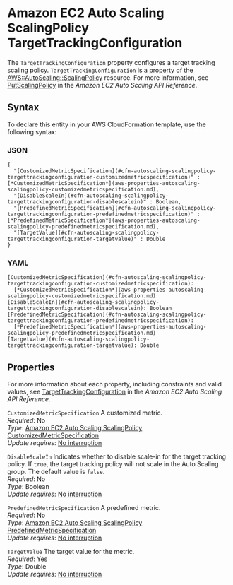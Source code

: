 # Amazon EC2 Auto Scaling ScalingPolicy TargetTrackingConfiguration<a name="aws-properties-autoscaling-scalingpolicy-targettrackingconfiguration"></a>

The `TargetTrackingConfiguration` property configures a target tracking scaling policy\. `TargetTrackingConfiguration` is a property of the [AWS::AutoScaling::ScalingPolicy](aws-properties-as-policy.md) resource\. For more information, see [PutScalingPolicy](https://docs.aws.amazon.com/autoscaling/ec2/APIReference/API_PutScalingPolicy.html) in the *Amazon EC2 Auto Scaling API Reference*\.

## Syntax<a name="aws-properties-autoscaling-scalingpolicy-targettrackingconfiguration-syntax"></a>

To declare this entity in your AWS CloudFormation template, use the following syntax:

### JSON<a name="aws-properties-autoscaling-scalingpolicy-targettrackingconfiguration-syntax.json"></a>

```
{
  "[CustomizedMetricSpecification](#cfn-autoscaling-scalingpolicy-targettrackingconfiguration-customizedmetricspecification)" : [*CustomizedMetricSpecification*](aws-properties-autoscaling-scalingpolicy-customizedmetricspecification.md),
  "[DisableScaleIn](#cfn-autoscaling-scalingpolicy-targettrackingconfiguration-disablescalein)" : Boolean,
  "[PredefinedMetricSpecification](#cfn-autoscaling-scalingpolicy-targettrackingconfiguration-predefinedmetricspecification)" : [*PredefinedMetricSpecification*](aws-properties-autoscaling-scalingpolicy-predefinedmetricspecification.md),
  "[TargetValue](#cfn-autoscaling-scalingpolicy-targettrackingconfiguration-targetvalue)" : Double
}
```

### YAML<a name="aws-properties-autoscaling-scalingpolicy-targettrackingconfiguration-syntax.yaml"></a>

```
[CustomizedMetricSpecification](#cfn-autoscaling-scalingpolicy-targettrackingconfiguration-customizedmetricspecification):
  [*CustomizedMetricSpecification*](aws-properties-autoscaling-scalingpolicy-customizedmetricspecification.md)
[DisableScaleIn](#cfn-autoscaling-scalingpolicy-targettrackingconfiguration-disablescalein): Boolean
[PredefinedMetricSpecification](#cfn-autoscaling-scalingpolicy-targettrackingconfiguration-predefinedmetricspecification):
  [*PredefinedMetricSpecification*](aws-properties-autoscaling-scalingpolicy-predefinedmetricspecification.md)
[TargetValue](#cfn-autoscaling-scalingpolicy-targettrackingconfiguration-targetvalue): Double
```

## Properties<a name="aws-properties-autoscaling-scalingpolicy-targettrackingconfiguration-properties"></a>

For more information about each property, including constraints and valid values, see [TargetTrackingConfiguration](https://docs.aws.amazon.com/autoscaling/ec2/APIReference/API_ScalingPolicy.html) in the *Amazon EC2 Auto Scaling API Reference*\.

`CustomizedMetricSpecification`  <a name="cfn-autoscaling-scalingpolicy-targettrackingconfiguration-customizedmetricspecification"></a>
A customized metric\.  
*Required*: No  
*Type*: [Amazon EC2 Auto Scaling ScalingPolicy CustomizedMetricSpecification](aws-properties-autoscaling-scalingpolicy-customizedmetricspecification.md)  
*Update requires*: [No interruption](using-cfn-updating-stacks-update-behaviors.md#update-no-interrupt)

`DisableScaleIn`  <a name="cfn-autoscaling-scalingpolicy-targettrackingconfiguration-disablescalein"></a>
Indicates whether to disable scale\-in for the target tracking policy\. If `true`, the target tracking policy will not scale in the Auto Scaling group\. The default value is `false`\.  
*Required*: No  
*Type*: Boolean  
*Update requires*: [No interruption](using-cfn-updating-stacks-update-behaviors.md#update-no-interrupt)

`PredefinedMetricSpecification`  <a name="cfn-autoscaling-scalingpolicy-targettrackingconfiguration-predefinedmetricspecification"></a>
A predefined metric\.  
*Required*: No  
*Type*: [Amazon EC2 Auto Scaling ScalingPolicy PredefinedMetricSpecification](aws-properties-autoscaling-scalingpolicy-predefinedmetricspecification.md)  
*Update requires*: [No interruption](using-cfn-updating-stacks-update-behaviors.md#update-no-interrupt)

`TargetValue`  <a name="cfn-autoscaling-scalingpolicy-targettrackingconfiguration-targetvalue"></a>
The target value for the metric\.  
*Required*: Yes  
*Type*: Double  
*Update requires*: [No interruption](using-cfn-updating-stacks-update-behaviors.md#update-no-interrupt)